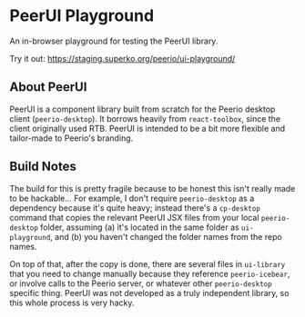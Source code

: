 # PeerUI Playground

An in-browser playground for testing the PeerUI library.

Try it out: https://staging.superko.org/peerio/ui-playground/

## About PeerUI
PeerUI is a component library built from scratch for the Peerio desktop client (`peerio-desktop`). It borrows heavily from `react-toolbox`, since the client originally used RTB. PeerUI is intended to be a bit more flexible and tailor-made to Peerio's branding.

## Build Notes
The build for this is pretty fragile because to be honest this isn't really made to be hackable... For example, I don't require `peerio-desktop` as a dependency because it's quite heavy; instead there's a `cp-desktop` command that copies the relevant PeerUI JSX files from your local `peerio-desktop` folder, assuming (a) it's located in the same folder as `ui-playground`, and (b) you haven't changed the folder names from the repo names.

On top of that, after the copy is done, there are several files in `ui-library` that you need to change manually because they reference `peerio-icebear`, or involve calls to the Peerio server, or whatever other `peerio-desktop` specific thing. PeerUI was not developed as a truly independent library, so this whole process is very hacky.
